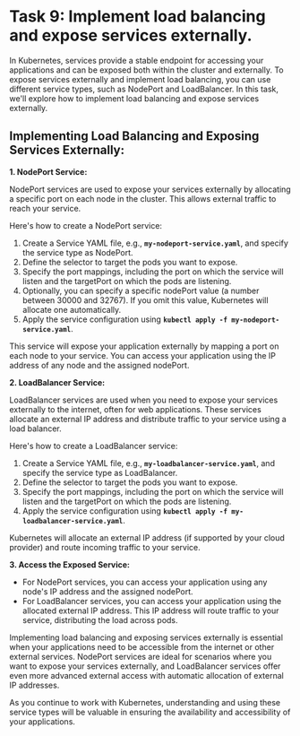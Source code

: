 # Task 9: Implement load balancing and expose services externally.

In Kubernetes, services provide a stable endpoint for accessing your applications and can be exposed both within the cluster and externally. To expose services externally and implement load balancing, you can use different service types, such as NodePort and LoadBalancer. In this task, we'll explore how to implement load balancing and expose services externally.

## **Implementing Load Balancing and Exposing Services Externally:**

**1. NodePort Service:**

NodePort services are used to expose your services externally by allocating a specific port on each node in the cluster. This allows external traffic to reach your service.

Here's how to create a NodePort service:

1. Create a Service YAML file, e.g., **`my-nodeport-service.yaml`**, and specify the service type as NodePort.
2. Define the selector to target the pods you want to expose.
3. Specify the port mappings, including the port on which the service will listen and the targetPort on which the pods are listening.
4. Optionally, you can specify a specific nodePort value (a number between 30000 and 32767). If you omit this value, Kubernetes will allocate one automatically.
5. Apply the service configuration using **`kubectl apply -f my-nodeport-service.yaml`**.

This service will expose your application externally by mapping a port on each node to your service. You can access your application using the IP address of any node and the assigned nodePort.

**2. LoadBalancer Service:**

LoadBalancer services are used when you need to expose your services externally to the internet, often for web applications. These services allocate an external IP address and distribute traffic to your service using a load balancer.

Here's how to create a LoadBalancer service:

1. Create a Service YAML file, e.g., **`my-loadbalancer-service.yaml`**, and specify the service type as LoadBalancer.
2. Define the selector to target the pods you want to expose.
3. Specify the port mappings, including the port on which the service will listen and the targetPort on which the pods are listening.
4. Apply the service configuration using **`kubectl apply -f my-loadbalancer-service.yaml`**.

Kubernetes will allocate an external IP address (if supported by your cloud provider) and route incoming traffic to your service.

**3. Access the Exposed Service:**

- For NodePort services, you can access your application using any node's IP address and the assigned nodePort.
- For LoadBalancer services, you can access your application using the allocated external IP address. This IP address will route traffic to your service, distributing the load across pods.

Implementing load balancing and exposing services externally is essential when your applications need to be accessible from the internet or other external services. NodePort services are ideal for scenarios where you want to expose your services externally, and LoadBalancer services offer even more advanced external access with automatic allocation of external IP addresses.

As you continue to work with Kubernetes, understanding and using these service types will be valuable in ensuring the availability and accessibility of your applications.